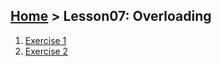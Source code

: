 ## [Home](../../README.md) > Lesson07: Overloading
1. [Exercise 1](exercise01.md)
2. [Exercise 2](exercise02.md)